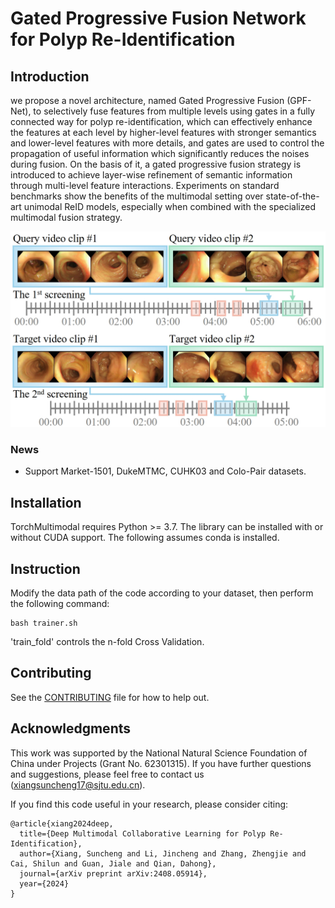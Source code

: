 # Gated Progressive Fusion Network for Polyp Re-Identification

## Introduction

we propose a novel architecture, named Gated Progressive Fusion (GPF-Net),  to selectively fuse features from multiple levels using gates in a fully connected way for polyp re-identification, which can effectively enhance the features at each level by higher-level features with stronger semantics and lower-level features with more details, and gates are used to control the propagation of useful information which significantly reduces the noises during fusion. On the basis of it, a gated progressive fusion strategy is introduced to achieve layer-wise refinement of semantic information through multi-level feature interactions. Experiments on standard benchmarks show the benefits of the multimodal setting over state-of-the-art unimodal ReID models, especially when combined with the specialized multimodal fusion strategy.

<img src='figs/multi-data.png'/>

### News
- Support Market-1501, DukeMTMC, CUHK03 and Colo-Pair datasets.

## Installation

TorchMultimodal requires Python >= 3.7. The library can be installed with or without CUDA support.
The following assumes conda is installed.

## Instruction
Modify the data path of the code according to your dataset, then perform the following command:
```
bash trainer.sh
```
'train_fold' controls the n-fold Cross Validation.
 
## Contributing
See the [CONTRIBUTING](CONTRIBUTING.md) file for how to help out.


## Acknowledgments
This work was supported by the National Natural Science Foundation of China under Projects (Grant No. 62301315).
If you have further questions and suggestions, please feel free to contact us (xiangsuncheng17@sjtu.edu.cn).

If you find this code useful in your research, please consider citing:
```
@article{xiang2024deep,
  title={Deep Multimodal Collaborative Learning for Polyp Re-Identification},
  author={Xiang, Suncheng and Li, Jincheng and Zhang, Zhengjie and Cai, Shilun and Guan, Jiale and Qian, Dahong},
  journal={arXiv preprint arXiv:2408.05914},
  year={2024}
}
```
